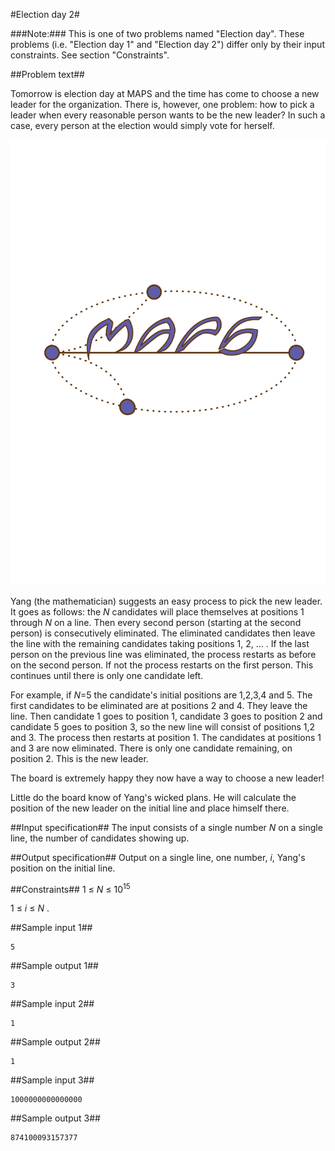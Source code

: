 #Election day 2#


###Note:###
This is one of two problems named "Election day". These problems (i.e. "Election day 1" and "Election day 2") differ only by their input constraints. 
See section "Constraints".

##Problem text##


Tomorrow is election day at MAPS and the time has come to choose a new leader for the organization.
There is, however, one problem: how to pick a leader when every reasonable person wants to be the new leader?
In such a case, every person at the election would simply vote for herself.

![](../images/maps.svg)

Yang (the mathematician) suggests an easy process to pick the new leader.
It goes as follows:
the _N_ candidates will place themselves at positions 1 through _N_ on a line. 
Then every second person (starting at the second person) is consecutively eliminated.
The eliminated candidates then leave the line with the remaining candidates taking positions 1, 2, ... .
If the last person on the previous line was eliminated, the process restarts as before on the second person.
If not the process restarts on the first person.
This continues until there is only one candidate left.


For example, if _N_=5 the candidate's initial positions are 1,2,3,4 and 5.
The first candidates to be eliminated are at positions
2 and 4.
They leave the line.
Then candidate 1 goes to position 1, candidate 3 goes to position 2 and candidate 5 goes to position 3, so the new line will consist of positions 1,2 and 3.
The process then restarts at position 1.
The candidates at positions 1 and 3 are now eliminated.
There is only one candidate remaining, on position 2.
This is the new leader.

The board is extremely happy they now have a way to choose a new leader!

Little do the board know of Yang's wicked plans.
He will calculate the position of the new leader on the initial line and place himself there.

##Input specification##
The input consists of a single number _N_ on a single line, the number of candidates showing up.

##Output specification##
Output on a single line, one number, _i_, Yang's position on the initial line.

##Constraints##
1 &le; _N_ &le; 10<sup>15</sup>

1 &le; _i_ &le; _N_ .


##Sample input 1##
```
5
```
##Sample output 1##
```
3
```

 
##Sample input 2##
```
1
```
##Sample output 2##
```
1
``` 

##Sample input 3##
```
1000000000000000
```

##Sample output 3##
```
874100093157377
```
